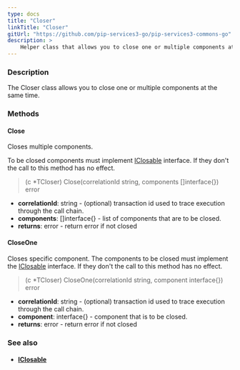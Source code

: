 ```yaml
---
type: docs
title: "Closer"
linkTitle: "Closer"
gitUrl: "https://github.com/pip-services3-go/pip-services3-commons-go"
description: >
    Helper class that allows you to close one or multiple components at the same time.
---
```


### Description

The Closer class allows you to close one or multiple components at the same time.

### Methods

#### Close
Closes multiple components.

To be closed components must implement [IClosable](../iclosable) interface.
If they don't the call to this method has no effect.

> (c *TCloser) Close(correlationId string, components []interface{}) error

- **correlationId**: string - (optional) transaction id used to trace execution through the call chain.
- **components**: []interface{} - list of components that are to be closed.
- **returns**: error - return error if not closed

#### CloseOne
Closes specific component.
The components to be closed must implement the [IClosable](../iclosable) interface.
If they don't the call to this method has no effect.

> (c *TCloser) CloseOne(correlationId string, component interface{}) error

- **correlationId**: string - (optional) transaction id used to trace execution through the call chain.
- **component**: interface{} - component that is to be closed.
- **returns**: error - return error if not closed

### See also
- #### [IClosable](../iclosable)
